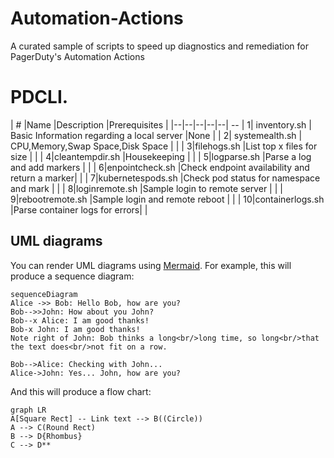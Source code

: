 # Automation-Actions

A curated sample of scripts to speed up diagnostics and remediation for PagerDuty's Automation Actions

# PDCLI.


| # |Name  |Description  |Prerequisites  |
|--|--|--|--|--| --
| 1| inventory.sh | Basic Information regarding a local server |None  |
| 2| systemealth.sh | CPU,Memory,Swap Space,Disk Space |  |
| 3|filehogs.sh  |List top x files for size  |  |
| 4|cleantempdir.sh  |Housekeeping  |  |
| 5|logparse.sh  |Parse a log and add markers  |  |
| 6|enpointcheck.sh  |Check endpoint availability and return a marker|  |
| 7|kubernetespods.sh  |Check pod status for namespace and mark  |  |
| 8|loginremote.sh  |Sample login to remote server  |  |
| 9|rebootremote.sh  |Sample login and remote reboot  |  |
| 10|containerlogs.sh  |Parse container logs for errors|  |



## UML diagrams

You can render UML diagrams using [Mermaid](https://mermaidjs.github.io/). For example, this will produce a sequence diagram:

```mermaid
sequenceDiagram
Alice ->> Bob: Hello Bob, how are you?
Bob-->>John: How about you John?
Bob--x Alice: I am good thanks!
Bob-x John: I am good thanks!
Note right of John: Bob thinks a long<br/>long time, so long<br/>that the text does<br/>not fit on a row.

Bob-->Alice: Checking with John...
Alice->John: Yes... John, how are you?
```

And this will produce a flow chart:

```mermaid
graph LR
A[Square Rect] -- Link text --> B((Circle))
A --> C(Round Rect)
B --> D{Rhombus}
C --> D**